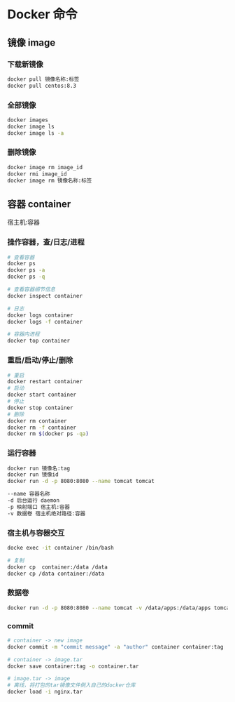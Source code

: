 # Docker 命令

## 镜像 image

### 下载新镜像

```bash
docker pull 镜像名称:标签
docker pull centos:8.3
```

### 全部镜像

```bash
docker images
docker image ls
docker image ls -a
```

### 删除镜像

```bash
docker image rm image_id
docker rmi image_id
docker image rm 镜像名称:标签
```

## 容器 container

宿主机:容器

### 操作容器，查/日志/进程

```bash
# 查看容器
docker ps
docker ps -a
docker ps -q

# 查看容器细节信息
docker inspect container

# 日志
docker logs container
docker logs -f container

# 容器内进程
docker top container
```

### 重启/启动/停止/删除

```bash
# 重启
docker restart container
# 启动
docker start container
# 停止
docker stop container
# 删除
docker rm container
docker rm -f container
docker rm $(docker ps -qa)
```

### 运行容器

```bash
docker run 镜像名:tag
docker run 镜像id
docker run -d -p 8080:8080 --name tomcat tomcat

--name 容器名称
-d 后台运行 daemon
-p 映射端口 宿主机:容器
-v 数据卷 宿主机绝对路径:容器
```

### 宿主机与容器交互

```bash
docke exec -it container /bin/bash

# 复制
docker cp  container:/data /data
docker cp /data container:/data
```

### 数据卷

```bash
docker run -d -p 8080:8080 --name tomcat -v /data/apps:/data/apps tomcat
```

### commit

```bash
# container -> new image
docker commit -m "commit message" -a "author" container container:tag

# container -> image.tar
docker save container:tag -o container.tar

# image.tar -> image
# 离线，将打包的tar镜像文件倒入自己的docker仓库
docker load -i nginx.tar
```
